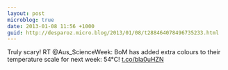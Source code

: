 ```yaml
---
layout: post
microblog: true
date: 2013-01-08 11:56 +1000
guid: http://desparoz.micro.blog/2013/01/08/t288464078496735233.html
---
```

Truly scary! RT @Aus_ScienceWeek: BoM has added extra colours to their temperature scale for next week: 54°C! [t.co/bla0uHZN](http://t.co/bla0uHZN)
